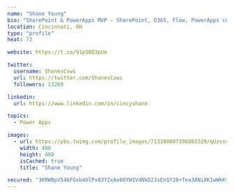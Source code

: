 ```yaml
---
name: "Shane Young"
bio: "SharePoint & PowerApps MVP - SharePoint, O365, Flow, PowerApps consulting? @PowerApps911 | Pure Snark? You found it."
location: Cincinnati, OH
type: "profile"
heat: 72

website: https://t.co/91p5BQ3pUe

twitter:
  username: ShanesCows
  url: https://twitter.com/ShanesCows
  followers: 13269

linkedin:
  url: https://www.linkedin.com/in/cincyshane

topics:
  - Power Apps

images:
  - url: https://pbs.twimg.com/profile_images/713100007398883329/qUzvsvQ3_400x400.jpg
    width: 400
    height: 400
    isCached: true
    title: "Shane Young"

secured: "3KRWBpV546FGxb4UlPx83YZxAe8OYW1VdNkD2JsEnSY28+Tea3ANiXK1wWkKtaCJNrQRe0/kE73aTROz53flIu2vYxk3iLF9OPNQ23K+13/bNN8py9vXFL6XEpdv53fo0N2kvmZZ3XHaxPhXbhpxom3GjmLybc8Pl0/R6AKREH/gcvR8xD76FhM/SqG2gS4ZRrAiq91D3BZmw2Qck8HUndSKKM8dVXiIQasRU3Ca6o9dbE79s/YQrgFyoE6JsyRzC0fllCTYa1Y8SEoDF3WU5OKlWMpVwdGff1l56aOVxWTHgcWBtCqgIshznYBB1pBmp/rBlcNacKBsu4gyGtGcMtuBIsbRJF+QbAnxNvLkrGQjWpbvibBD7JqcdYQJP7ae2hrkrgSRED/JbXRlA1KxyRpK9vPKVESuMMj2FUXsMvQ=;CNXcZSRVJ/48xeyrKYyi9A=="
---
```


